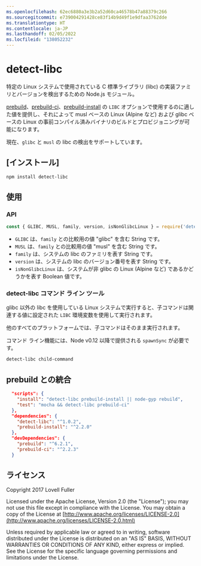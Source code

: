 ```yaml
---
ms.openlocfilehash: 62ec6880a3e3b2a52d60ca46578b47a88379c266
ms.sourcegitcommit: e739004291428ce83f14b9d49f1e9dfaa3762dde
ms.translationtype: HT
ms.contentlocale: ja-JP
ms.lasthandoff: 02/05/2022
ms.locfileid: "138052232"
---
```

# <a name="detect-libc"></a>detect-libc

特定の Linux システムで使用されている C 標準ライブラリ (libc) の実装ファミリとバージョンを検出するための Node.js モジュール。

[prebuild](https://www.npmjs.com/package/prebuild)、[prebuild-ci](https://www.npmjs.com/package/prebuild-ci)、[prebuild-install](https://www.npmjs.com/package/prebuild-install) の `LIBC` オプションで使用するのに適した値を提供し、それによって musl ベースの Linux (Alpine など) および glibc ベースの Linux の事前コンパイル済みバイナリのビルドとプロビジョニングが可能になります。

現在、`glibc` と `musl` の libc の検出をサポートしています。

## <a name="install"></a>[インストール]

```sh
npm install detect-libc
```

## <a name="usage"></a>使用

### <a name="api"></a>API

```js
const { GLIBC, MUSL, family, version, isNonGlibcLinux } = require('detect-libc');
```

* `GLIBC` は、`family` との比較用の値 "glibc" を含む String です。
* `MUSL` は、`family` との比較用の値 "musl" を含む String です。
* `family` は、システムの libc のファミリを表す String です。
* `version` は、システムの libc のバージョン番号を表す String です。
* `isNonGlibcLinux` は、システムが非 glibc の Linux (Alpine など) であるかどうかを表す Boolean 値です。

### <a name="detect-libc-command-line-tool"></a>detect-libc コマンド ライン ツール

glibc 以外の libc を使用している Linux システムで実行すると、子コマンドは関連する値に設定された `LIBC` 環境変数を使用して実行されます。

他のすべてのプラットフォームでは、子コマンドはそのまま実行されます。

コマンド ライン機能には、Node v0.12 以降で提供される `spawnSync` が必要です。

```sh
detect-libc child-command
```

## <a name="integrating-with-prebuild"></a>prebuild との統合

```json
  "scripts": {
    "install": "detect-libc prebuild-install || node-gyp rebuild",
    "test": "mocha && detect-libc prebuild-ci"
  },
  "dependencies": {
    "detect-libc": "^1.0.2",
    "prebuild-install": "^2.2.0"
  },
  "devDependencies": {
    "prebuild": "^6.2.1",
    "prebuild-ci": "^2.2.3"
  }
```

## <a name="licence"></a>ライセンス

Copyright 2017 Lovell Fuller

Licensed under the Apache License, Version 2.0 (the "License"); you may not use this file except in compliance with the License.
You may obtain a copy of the License at [http://www.apache.org/licenses/LICENSE-2.0](http://www.apache.org/licenses/LICENSE-2.0.html)

Unless required by applicable law or agreed to in writing, software distributed under the License is distributed on an "AS IS" BASIS, WITHOUT WARRANTIES OR CONDITIONS OF ANY KIND, either express or implied.
See the License for the specific language governing permissions and limitations under the License.
